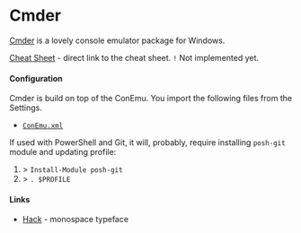 # Cmder #

[Cmder](http://cmder.net/) is a lovely console emulator package for Windows.

[Cheat Sheet](https://edloidas.com/cheatsheets/cmder/) - direct link to the cheat sheet. `!` Not implemented yet.

#### Configuration ####

Cmder is build on top of the ConEmu. You import the following files from the Settings.

* [`ConEmu.xml`](ConEmu.xml)

If used with PowerShell and Git, it will, probably, require installing `posh-git` module and updating profile:

1. \> `Install-Module posh-git`
2. \> `. $PROFILE`

#### Links ####

* [Hack](http://sourcefoundry.org/hack/) - monospace typeface
